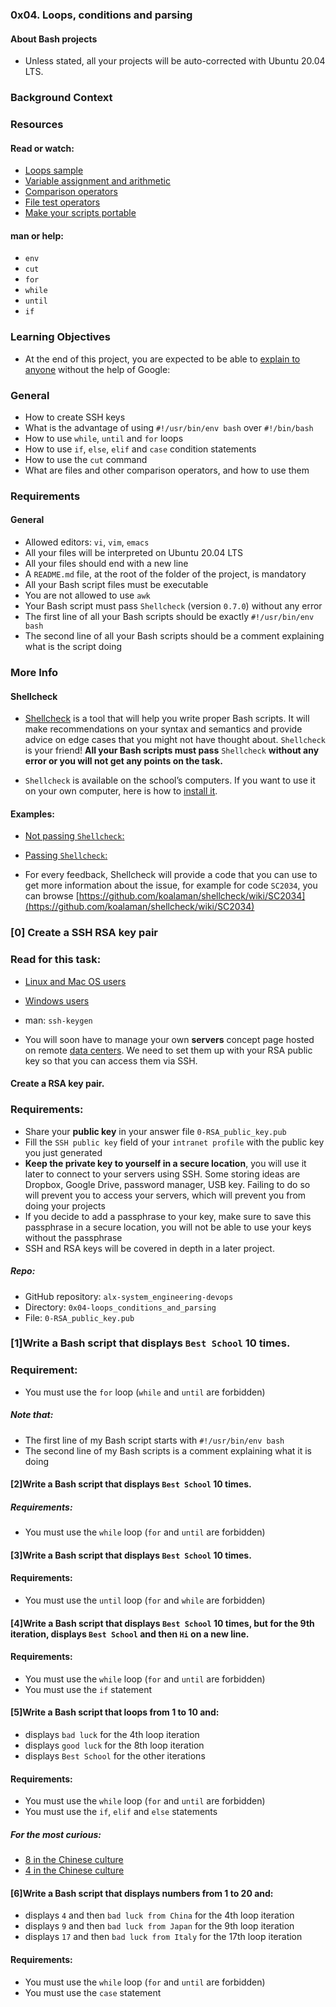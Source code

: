 ### 0x04. Loops, conditions and parsing

#### About Bash projects
- Unless stated, all your projects will be auto-corrected with Ubuntu 20.04 LTS.

### Background Context


### Resources
#### Read or watch:

- [Loops sample](https://tldp.org/LDP/Bash-Beginners-Guide/html/sect_09_01.html)
- [Variable assignment and arithmetic](https://tldp.org/LDP/abs/html/ops.html)
- [Comparison operators](https://tldp.org/LDP/abs/html/comparison-ops.html)
- [File test operators](https://tldp.org/LDP/abs/html/fto.html)
- [Make your scripts portable](https://www.cyberciti.biz/tips/finding-bash-perl-python-portably-using-env.html)

#### man or help:

- `env`
- `cut`
- `for`
- `while`
- `until`
- `if`

### Learning Objectives
- At the end of this project, you are expected to be able to [explain to anyone](https://fs.blog/feynman-learning-technique/) without the help of Google:

### General

- How to create SSH keys
- What is the advantage of using `#!/usr/bin/env bash` over `#!/bin/bash`
- How to use `while`, `until` and `for` loops
- How to use `if`, `else`, `elif` and `case` condition statements
- How to use the `cut` command
- What are files and other comparison operators, and how to use them

### Requirements
#### General

- Allowed editors: `vi`, `vim`, `emacs`
- All your files will be interpreted on Ubuntu 20.04 LTS
- All your files should end with a new line
- A `README.md` file, at the root of the folder of the project, is mandatory
- All your Bash script files must be executable
- You are not allowed to use `awk`
- Your Bash script must pass `Shellcheck` (version `0.7.0`) without any error
- The first line of all your Bash scripts should be exactly `#!/usr/bin/env bash`
- The second line of all your Bash scripts should be a comment explaining what is the script doing

### More Info
#### Shellcheck

- [Shellcheck](https://github.com/koalaman/shellcheck) is a tool that will help you write proper Bash scripts. It will make recommendations on your syntax and semantics and provide advice on edge cases that you might not have thought about. `Shellcheck` is your friend! **All your Bash scripts must pass** `Shellcheck` **without any error or you will not get any points on the task.**

- `Shellcheck` is available on the school’s computers. If you want to use it on your own computer, here is how to [install it](https://github.com/koalaman/shellcheck#installing).

#### Examples:

- [Not passing `Shellcheck`:](https://s3.amazonaws.com/intranet-projects-files/holbertonschool-sysadmin_devops/251/Vxotqyj.png)

- [Passing `Shellcheck`:](https://s3.amazonaws.com/intranet-projects-files/holbertonschool-sysadmin_devops/251/ubHWxDU.png)

- For every feedback, Shellcheck will provide a code that you can use to get more information about the issue, for example for code `SC2034`, you can browse [https://github.com/koalaman/shellcheck/wiki/SC2034](https://github.com/koalaman/shellcheck/wiki/SC2034)

### [0] Create a SSH RSA key pair

### Read for this task:

- [Linux and Mac OS users](https://askubuntu.com/questions/61557/how-do-i-set-up-ssh-authentication-keys)
- [Windows users](https://docs.rackspace.com/docs/generating-rsa-keys-with-ssh-puttygen)
- man: `ssh-keygen`

- You will soon have to manage your own **servers** concept page hosted on remote [data centers](https://www.youtube.com/watch?v=iuqXFC_qIvA&t=46s). We need to set them up with your RSA public key so that you can access them via SSH.

#### Create a RSA key pair.

### Requirements:

- Share your **public key** in your answer file `0-RSA_public_key.pub`
- Fill the `SSH public key` field of your `intranet profile` with the public key you just generated
- **Keep the private key to yourself in a secure location**, you will use it later to connect to your servers using SSH. Some storing ideas are Dropbox, Google Drive, password manager, USB key. Failing to do so will prevent you to access your servers, which will prevent you from doing your projects
- If you decide to add a passphrase to your key, make sure to save this passphrase in a secure location, you will not be able to use your keys without the passphrase
- SSH and RSA keys will be covered in depth in a later project.

##### Repo:

- GitHub repository: `alx-system_engineering-devops`
- Directory: `0x04-loops_conditions_and_parsing`
- File: `0-RSA_public_key.pub`

### [1]Write a Bash script that displays `Best School` 10 times.

### Requirement:

- You must use the `for` loop (`while` and `until` are forbidden)

##### Note that:

- The first line of my Bash script starts with `#!/usr/bin/env bash`
- The second line of my Bash scripts is a comment explaining what it is doing

#### [2]Write a Bash script that displays `Best School` 10 times.

##### Requirements:

- You must use the `while` loop (`for` and `until` are forbidden)

#### [3]Write a Bash script that displays `Best School` 10 times.

#### Requirements:

- You must use the `until` loop (`for` and `while` are forbidden)

#### [4]Write a Bash script that displays `Best School` 10 times, but for the 9th iteration, displays `Best School` and then `Hi` on a new line.

#### Requirements:

- You must use the `while` loop (`for` and `until` are forbidden)
- You must use the `if` statement

#### [5]Write a Bash script that loops from 1 to 10 and:

- displays `bad luck` for the 4th loop iteration
- displays `good luck` for the 8th loop iteration
- displays `Best School` for the other iterations

#### Requirements:

- You must use the `while` loop (`for` and `until` are forbidden)
- You must use the `if`, `elif` and `else` statements
##### For the most curious:

- [8 in the Chinese culture](https://www.chcp.org/Chinese-Numerology)
- [4 in the Chinese culture](https://en.wikipedia.org/wiki/Chinese_numerology#Four)

#### [6]Write a Bash script that displays numbers from 1 to 20 and:

- displays `4` and then `bad luck from China` for the 4th loop iteration
- displays `9` and then `bad luck from Japan` for the 9th loop iteration
- displays `17` and then `bad luck from Italy` for the 17th loop iteration
#### Requirements:

- You must use the `while` loop (`for` and `until` are forbidden)
- You must use the `case` statement



